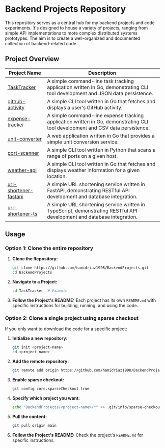 # Backend Projects Repository

This repository serves as a central hub for my backend projects and code experiments. It's designed to house a variety of projects, ranging from simple API implementations to more complex distributed systems prototypes. The aim is to create a well-organized and documented collection of backend-related code.

## Project Overview

| Project Name                                     | Description                                                                                                                    |
| ------------------------------------------------ | ------------------------------------------------------------------------------------------------------------------------------ |
| [TaskTracker](./TaskTracker)                     | A simple command-line task tracking application written in Go, demonstrating CLI tool development and JSON data persistence.   |
| [github-activity](./github-activity)             | A simple CLI tool written in Go that fetches and displays a user's GitHub activity.                                            |
| [expense-tracker](./expense-tracker)             | A simple command-line expense tracking application written in Go, demonstrating CLI tool development and CSV data persistence. |
| [unit-converter](./unit-converter)               | A web application written in Go that provides a simple unit conversion service.                                                |
| [port-scanner](./port_scanner_py)                | A simple CLI tool written in Python that scans a range of ports on a given host.                                               |
| [weather-api](./weather-api)                     | A simple CLI tool written in Go that fetches and displays weather information for a given location.                            |
| [url-shortener-fastapi](./url-shortener-fastapi) | A simple URL shortening service written in FastAPI, demonstrating RESTful API development and database integration.            |
| [url-shortener-ts](./url-shortener-ts)           | A simple URL shortening service written in TypeScript, demonstrating RESTful API development and database integration.         |

## Usage

### Option 1: Clone the entire repository

1.  **Clone the Repository:**

    ```bash
    git clone https://github.com/hamidriaz1998/BackendProjects.git
    cd BackendProjects
    ```

2.  **Navigate to a Project:**

    ```bash
    cd TaskTracker  # Example
    ```

3.  **Follow the Project's README:** Each project has its own `README.md` with specific instructions for building, running, and using the code.

### Option 2: Clone a single project using sparse checkout

If you only want to download the code for a specific project:

1. **Initialize a new repository:**

   ```bash
   git init <project-name>
   cd <project-name>
   ```

2. **Add the remote repository:**

   ```bash
   git remote add origin https://github.com/hamidriaz1998/BackendProjects.git
   ```

3. **Enable sparse checkout:**

   ```bash
   git config core.sparseCheckout true
   ```

4. **Specify which project you want:**

   ```bash
   echo "BackendProjects/<project-name>/*" >> .git/info/sparse-checkout
   ```

5. **Pull the content:**

   ```bash
   git pull origin main
   ```

6. **Follow the Project's README:** Check the project's `README.md` for specific instructions.
